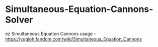 # Simultaneous-Equation-Cannons-Solver
ez Simultaneous Equation Cannons usage - https://yugioh.fandom.com/wiki/Simultaneous_Equation_Cannons
